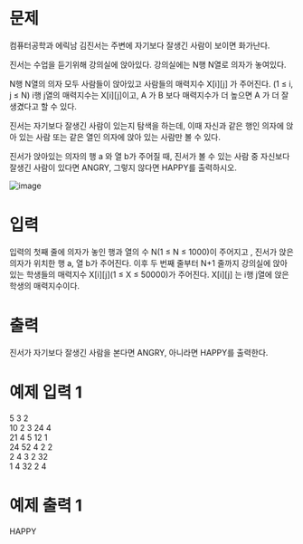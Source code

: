 # 문제
컴퓨터공학과 에릭남 김진서는 주변에 자기보다 잘생긴 사람이 보이면 화가난다.

진서는 수업을 듣기위해 강의실에 앉아있다. 강의실에는 N행 N열로 의자가 놓여있다.

N행 N열의 의자 모두 사람들이 앉아있고 사람들의 매력지수 X[i][j] 가 주어진다. (1 ≤ i, j ≤ N) i행 j열의 매력지수는 X[i][j]이고, A 가 B 보다 매력지수가 더 높으면 A 가 더 잘생겼다고 할 수 있다.

진서는 자기보다 잘생긴 사람이 있는지 탐색을 하는데, 이때 자신과 같은 행인 의자에 앉아 있는 사람 또는 같은 열인 의자에 앉아 있는 사람만 볼 수 있다.

진서가 앉아있는 의자의 행 a 와 열 b가 주어질 때,  진서가 볼 수 있는 사람 중 자신보다 잘생긴 사람이 있다면 ANGRY, 그렇지 않다면 HAPPY를 출력하시오.

![image](https://user-images.githubusercontent.com/45219806/105199282-f5f03100-5b81-11eb-9c22-80b8bfbad901.png)

# 입력
입력의 첫째 줄에 의자가 놓인 행과 열의 수 N(1 ≤ N ≤ 1000)이 주어지고 , 진서가 앉은 의자가 위치한 행 a, 열 b가 주어진다. 이후 두 번째 줄부터 N+1 줄까지 강의실에 앉아있는 학생들의 매력지수 X[i][j](1 ≤ X ≤ 50000)가 주어진다. X[i][j] 는 i행 j열에 앉은 학생의 매력지수이다. 

# 출력
진서가 자기보다 잘생긴 사람을 본다면 ANGRY, 아니라면 HAPPY를 출력한다.

# 예제 입력 1 
5 3 2  
10 2 3 24 4  
21 4 5 12 1  
24 52 4 2 2  
2 4 3 2 32  
1 4 32 2 4  
# 예제 출력 1 
HAPPY
